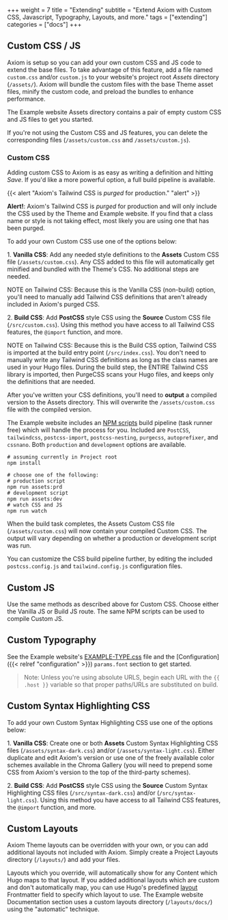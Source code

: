 +++
weight = 7
title = "Extending"
subtitle = "Extend Axiom with Custom CSS, Javascript, Typography, Layouts, and more."
tags = ["extending"]
categories = ["docs"]
+++

## Custom CSS / JS

Axiom is setup so you can add your own custom CSS and JS code to extend the base files. To take advantage of this feature, add a file named `custom.css` and/or `custom.js` to your website's project root  _Assets_ directory (`/assets/`). Axiom will bundle the custom files with the base Theme asset files, minify the custom code, and preload the bundles to enhance performance.

The Example website Assets directory contains a pair of empty custom CSS and JS files to get you started.

If you're not using the Custom CSS and JS features, you can delete the corresponding files (`/assets/custom.css` and `/assets/custom.js`).

### Custom CSS

Adding custom CSS to Axiom is as easy as writing a definition and hitting *Save*. If you'd like a more powerful option, a full build pipeline is available.

{{< alert "Axiom's Tailwind CSS is *purged* for production." "alert" >}}

**Alert!**: Axiom's Tailwind CSS is _purged_ for production and will only include the CSS used by the Theme and Example website. If you find that a class name or style is not taking effect, most likely you are using one that has been purged.

To add your own Custom CSS use one of the options below:

1\. **Vanilla CSS**: Add any needed style definitions to the **Assets** Custom CSS file (`/assets/custom.css`). Any CSS added to this file will automatically get minified and bundled with the Theme's CSS. No additional steps are needed.

NOTE on Tailwind CSS: Because this is the Vanilla CSS (non-build) option, you'll need to manually add Tailwind CSS definitions that aren't already included in Axiom's purged CSS.

2\. **Build CSS**: Add **PostCSS** style CSS using the **Source** Custom CSS file (`/src/custom.css`). Using this method you have access to all Tailwind CSS features, the `@import` function, and more.

NOTE on Tailwind CSS: Because this is the Build CSS option, Tailwind CSS is imported at the build entry point (`/src/index.css`). You don't need to manually write any Tailwind CSS definitions as long as the class names are used in your Hugo files. During the build step, the ENTIRE Tailwind CSS library is imported, then PurgeCSS scans your Hugo files, and keeps only the definitions that are needed.

After you've written your CSS definitions, you'll need to **output** a compiled version to the Assets directory. This will overwrite the `/assets/custom.css` file with the compiled version.

The Example website includes an [NPM scripts](https://github.com/marketempower/axiom-example/blob/master/package.json) build pipeline (task runner free) which will handle the process for you. Included are `PostCSS`, `tailwindcss`, `postcss-import`, `postcss-nesting`, `purgecss`, `autoprefixer`, and `cssnano`. Both `production` and `development` options are available.

```shell
# assuming currently in Project root
npm install

# choose one of the following:
# production script
npm run assets:prd
# development script
npm run assets:dev
# watch CSS and JS
npm run watch
```

When the build task completes, the Assets Custom CSS file (`/assets/custom.css`) will now contain your compiled Custom CSS. The output will vary depending on whether a production or development script was run.

You can customize the CSS build pipeline further, by editing the included `postcss.config.js` and `tailwind.config.js` configuration files.

## Custom JS

Use the same methods as described above for Custom CSS. Choose either the Vanilla JS or Build JS route. The same NPM scripts can be used to compile Custom JS.

## Custom Typography

See the Example website's [EXAMPLE-TYPE.css](https://github.com/marketempower/axiom-example/blob/master/src/EXAMPLE-TYPE.css) file and the [Configuration]({{< relref "configuration" >}}) `params.font` section to get started.

> Note: Unless you're using absolute URLS, begin each URL with the `{{ .host }}` variable so that proper paths/URLs are substituted on build.

## Custom Syntax Highlighting CSS

To add your own Custom Syntax Highlighting CSS use one of the options below:

1\. **Vanilla CSS**: Create one or both **Assets** Custom Syntax Highlighting CSS files (`/assets/syntax-dark.css`) and/or (`/assets/syntax-light.css`). Either duplicate and edit Axiom's version or use one of the freely available color schemes available in the Chroma Gallery (you will need to prepend some CSS from Axiom's version to the top of the third-party schemes).

2\. **Build CSS**: Add **PostCSS** style CSS using the **Source** Custom Syntax Highlighting CSS files (`/src/syntax-dark.css`) and/or (`/src/syntax-light.css`). Using this method you have access to all Tailwind CSS features, the `@import` function, and more.

## Custom Layouts

Axiom Theme layouts can be overridden with your own, or you can add additional layouts not included with Axiom. Simply create a Project Layouts directory (`/layouts/`) and add your files.

Layouts which you override, will automatically show for any Content which Hugo maps to that layout. If you added additional layouts which are custom and don't automatically map, you can use Hugo's predefined [layout](https://gohugo.io/content-management/front-matter#predefined) Frontmatter field to specify which layout to use. The Example website Documentation section uses a custom layouts directory (`/layouts/docs/`) using the "automatic" technique.
